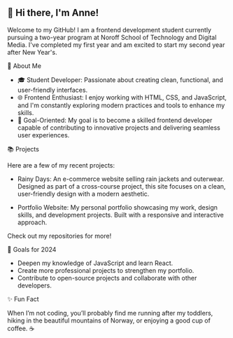 ## 👋 Hi there, I'm Anne!

Welcome to my GitHub! I am a frontend development student currently pursuing a two-year program at Noroff School of Technology and Digital Media. I've completed my first year and am excited to start my second year after New Year's.

🌟 About Me
- 🎓 Student Developer: Passionate about creating clean, functional, and user-friendly interfaces.
- 🌐 Frontend Enthusiast: I enjoy working with HTML, CSS, and JavaScript, and I'm constantly exploring modern practices and tools to enhance my skills.
- 🚀 Goal-Oriented: My goal is to become a skilled frontend developer capable of contributing to innovative projects and delivering seamless user experiences.


📚 Projects

 Here are a few of my recent projects:

- Rainy Days:
An e-commerce website selling rain jackets and outerwear. Designed as part of a cross-course project, this site focuses on a clean, user-friendly design with a modern aesthetic.

- Portfolio Website:
My personal portfolio showcasing my work, design skills, and development projects. Built with a responsive and interactive approach.

Check out my repositories for more!

🚀 Goals for 2024
- Deepen my knowledge of JavaScript and learn React.
- Create more professional projects to strengthen my portfolio.
- Contribute to open-source projects and collaborate with other developers.

✨ Fun Fact

When I’m not coding, you’ll probably find me running after my toddlers, hiking in the beautiful mountains of Norway, or enjoying a good cup of coffee. ☕
